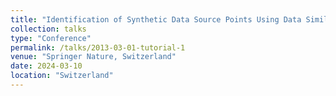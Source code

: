 ```yaml
---
title: "Identification of Synthetic Data Source Points Using Data Similarity Indexes and Artificial Neural Networks"
collection: talks
type: "Conference"
permalink: /talks/2013-03-01-tutorial-1
venue: "Springer Nature, Switzerland"
date: 2024-03-10
location: "Switzerland"
---
```

